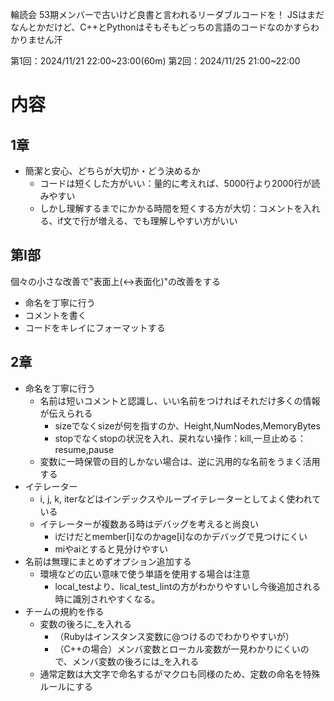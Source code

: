 輪読会
53期メンバーで古いけど良書と言われるリーダブルコードを！
JSはまだなんとかだけど、C++とPythonはそもそもどっちの言語のコードなのかすらわかりません汗


第1回：2024/11/21 22:00~23:00(60m)
第2回：2024/11/25 21:00~22:00
# 内容

## 1章
- 簡潔と安心、どちらが大切か・どう決めるか
  - コードは短くした方がいい：量的に考えれば、5000行より2000行が読みやすい
  - しかし理解するまでにかかる時間を短くする方が大切：コメントを入れる、if文で行が増える、でも理解しやすい方がいい

## 第Ⅰ部

個々の小さな改善で"表面上(↔︎表面化)"の改善をする
  - 命名を丁寧に行う
  - コメントを書く
  - コードをキレイにフォーマットする

## 2章
- 命名を丁寧に行う
  - 名前は短いコメントと認識し、いい名前をつければそれだけ多くの情報が伝えられる
    - sizeでなくsizeが何を指すのか、Height,NumNodes,MemoryBytes
    - stopでなくstopの状況を入れ、戻れない操作：kill,一旦止める：resume,pause
  - 変数に一時保管の目的しかない場合は、逆に汎用的な名前をうまく活用する
- イテレーター
  - i, j, k, iterなどはインデックスやループイテレーターとしてよく使われている
  - イテレーターが複数ある時はデバッグを考えると尚良い
    - iだけだとmember[i]なのかage[i]なのかデバッグで見つけにくい
    - miやaiとすると見分けやすい
- 名前は無理にまとめずオプション追加する
  - 環境などの広い意味で使う単語を使用する場合は注意
    - local_testより、lical_test_lintの方がわかりやすいし今後追加される時に識別されやすくなる。
- チームの規約を作る
  - 変数の後ろに_を入れる
    - （Rubyはインスタンス変数に@つけるのでわかりやすいが）
    - （C++の場合）メンバ変数とローカル変数が一見わかりにくいので、メンバ変数の後ろには_を入れる
  - 通常定数は大文字で命名するがマクロも同様のため、定数の命名を特殊ルールにする